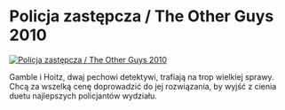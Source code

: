 Policja zastępcza / The Other Guys 2010 
=============
[![Policja zastępcza / The Other Guys 2010 ](http://vidos.pl/images/player.gif)](http://vidos.pl/policja-zastepcza-the-other-guys-2010)

 Gamble i Hoitz, dwaj pechowi detektywi, trafiają na trop wielkiej sprawy. Chcą za wszelką cenę doprowadzić do jej rozwiązania, by wyjść z cienia duetu najlepszych policjantów wydziału.
